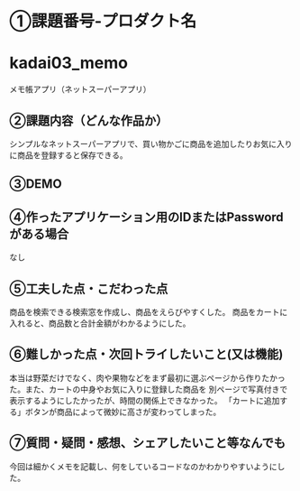 # ①課題番号-プロダクト名
# kadai03_memo
メモ帳アプリ（ネットスーパーアプリ）

## ②課題内容（どんな作品か）
シンプルなネットスーパーアプリで、買い物かごに商品を追加したりお気に入りに商品を登録すると保存できる。

## ③DEMO


## ④作ったアプリケーション用のIDまたはPasswordがある場合
なし

## ⑤工夫した点・こだわった点
商品を検索できる検索窓を作成し、商品をえらびやすくした。
商品をカートに入れると、商品数と合計金額がわかるようにした。

## ⑥難しかった点・次回トライしたいこと(又は機能)
本当は野菜だけでなく、肉や果物などをまず最初に選ぶページから作りたかった。また、カートの中身やお気に入りに登録した商品を
別ページで写真付きで表示するようにしたかったが、時間の関係上できなかった。
「カートに追加する」ボタンが商品によって微妙に高さが変わってしまった。

## ⑦質問・疑問・感想、シェアしたいこと等なんでも
今回は細かくメモを記載し、何をしているコードなのかわかりやすいようにした。
